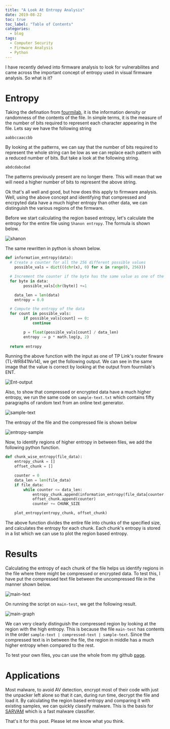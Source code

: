 ```yaml
---
title: "A Look At Entropy Analysis"
date: 2019-08-22
toc: true
toc_label: "Table of Contents"
categories:
  - blog
tags:
  - Computer Security
  - Firmware Analysis
  - Python
---
```


I have recently delved into firmware analysis to look for vulnerabilites and came across the important concept of entropy used in visual firmware analysis. So what is it?

# Entropy
Taking the defination from [fourmilab][ent], it is the information density or randomness of the contents of the file. In simple terms, it is the measure of the number of bits required to represent each character appearing in the file. Lets say we have the following string

`aabbccaaccbb`

By looking at the patterns, we can say that the number of bits required to represent the whole string can be low as we can replace each pattern with a reduced number of bits. But take a look at the following string.

`abdcdabcdad`

The patterns previously present are no longer there. This will mean that we will need a higher number of bits to represent the above string. 

Ok that's all well and good, but how does this apply to firmware analysis. Well, using the above concept and identifying that compressed and encrpyted data have a much higher entropy than other data, we can distinguish the various regions of the firmware. 

Before we start calculating the region based entropy, let's calculate the entropy for the entire file using `Shanon entropy`. The formula is shown below.

![shanon](../../assets/images/entropy/shanon-form.png)

The same rewritten in python is shown below.

```python
def information_entropy(data):
  # Create a counter for all the 256 different possible values
 	possible_vals = dict(((chr(x), 0) for x in range(0, 256)))

  # Increment the counter if the byte has the same value as one of the keys 
  for byte in data:
		possible_vals[chr(byte)] +=1

	data_len = len(data)
	entropy = 0.0

  # Compute the entropy of the data
  for count in possible_vals:
		if possible_vals[count] == 0:
			continue

		p = float(possible_vals[count] / data_len)
		entropy -= p * math.log(p, 2)
  
  return entropy
```
Running the above function with the input as one of TP Link's router firware (TL-WR841Nv14), we get the following output. We can see in the same image that the value is correct by looking at the output from fourmilab's ENT.

![Ent-output](../../assets/images/entropy/1.png)

Also, to show that compressed or encrypted data have a much higher entropy, we run the same code on `sample-text.txt` which contains fifty paragraphs of random text from an online text generator.

![sample-text](../../assets/images/entropy/sample-text.png)

The entropy of the file and the compressed file is shown below

![entropy-sample](../../assets/images/entropy/entropy-sample-text.png)

Now, to identify regions of higher entropy in between files, we add the following python function.

```python
def chunk_wise_entropy(file_data):
	entropy_chunk = []
	offset_chunk = []

	counter = 0
	data_len = len(file_data)
	if file_data:
		while counter <= data_len:
			entropy_chunk.append(information_entropy(file_data[counter:counter+CHUNK_SIZE]))
			offset_chunk.append(counter)
			counter += CHUNK_SIZE

	plot_entropy(entropy_chunk, offset_chunk)
```
The above function divides the entire file into chunks of the specified size, and calculates the entropy for each chunk. Each chunk's entropy is stored in a list which we can use to plot the region based entropy.  

# Results
Calculating the entropy of each chunk of the file helps us identify regions in the file where there might be compressed or encrypted data. To test this, I have put the compressed text file between the uncompressed file in the manner shown below.

![main-text](../../assets/images/entropy/3.png)

On running the script on `main-test`, we get the following result.

![main-graph](../../assets/images/entropy/4.png)

We can very clearly distinguish the compressed region by looking at the region with the high entropy. This is because the file `main-test` has contents in the order `sample-text | compressed-text | sample-text`. Since the compressed text is in between the file, the region in middle has a much higher entropy when compared to the rest. 

To test your own files, you can use the whole from my github [page][page].

# Applications
Most malware, to avoid AV detection, encrypt most of their code with just the unpacker left alone so that it can, during run time, decrypt the file and load it. By calculating the region based entropy and comparing it with existing samples, we can quickly classify malware. This is the basis for [SARVAM][sarvam] which is a fast malware classifier.

That's it for this post. Please let me know what you think.

[ent]: http://www.fourmilab.ch/random/
[sarvam]: https://sites.cs.ucsb.edu/~vigna/publications/2013_NGMAD_SARVAM.pdf
[page]: https://github.com/venkat-abhi/Entropy-Calculator